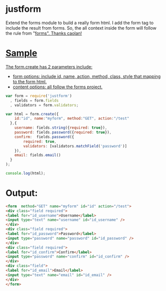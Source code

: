 justform
========

Extend the forms module to build a really form html. I add the form tag to include the result from forms. 
So, the all context inside the form will follow the rule from "<a href="https://github.com/caolan/forms">forms</form>". Thanks caolan!

Sample
========
The form.create has 2 parameters include: 
* form options: include id, name, action, method, class, style that mapping to the form html.
* content options: all follow the forms project.

```javascript
var form = require('justform')
  , fields = form.fields
  , validators = form.validators;

var html = form.create({
    id:"id", name:"myform", method:"GET", action:"/test"
  },{
    username: fields.string({required: true}),
    password: fields.password({required: true}),
    confirm:  fields.password({
        required: true,
        validators: [validators.matchField('password')]
    }),
    email: fields.email()
  }
);

console.log(html);
```

Output:
========
```html
<form  method="GET" name="myform" id="id" action="/test">
<div class="field required">
<label for="id_username">Username</label>
<input type="text" name="username" id="id_username" />
</div>
<div class="field required">
<label for="id_password">Password</label>
<input type="password" name="password" id="id_password" />
</div>
<div class="field required">
<label for="id_confirm">Confirm</label>
<input type="password" name="confirm" id="id_confirm" />
</div>
<div class="field">
<label for="id_email">Email</label>
<input type="text" name="email" id="id_email" />
</div>
</form>
```
